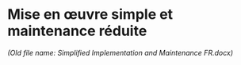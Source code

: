 # Mise en œuvre simple et maintenance réduite

*(Old file name: Simplified Implementation and Maintenance FR.docx)*